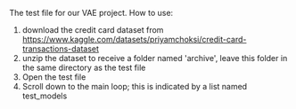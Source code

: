 The test file for our VAE project.
How to use:
1. download the credit card dataset from https://www.kaggle.com/datasets/priyamchoksi/credit-card-transactions-dataset
2. unzip the dataset to receive a folder named 'archive', leave this folder in the same directory as the test file
3. Open the test file
4. Scroll down to the main loop; this is indicated by a list named test_models
